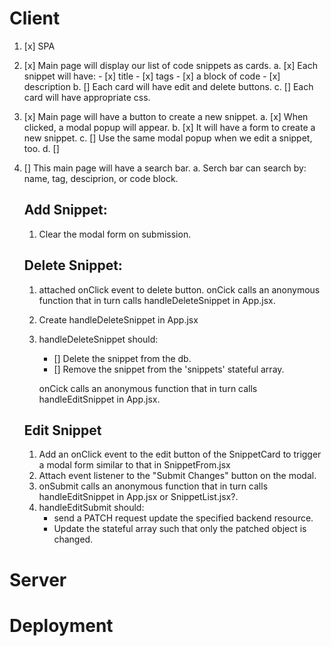 
# Client 

1. [x] SPA
2. [x] Main page will display our list of code snippets as cards. 
    a. [x] Each snippet will have:
        - [x] title
        - [x] tags
        - [x] a block of code
        - [x] description 
    b. [] Each card will have edit and delete buttons.
    c. [] Each card will have appropriate css.  
3. [x] Main page will have a button to create a new snippet. 
    a. [x] When clicked, a modal popup will appear. 
    b. [x] It will have a form to create a new snippet. 
    c. [] Use the same modal popup when we edit a snippet, too.
    d. [] 
4. [] This main page will have a search bar. 
    a. Serch bar can search by: name, tag, desciprion, or code block.  


    ## Add Snippet:
    1. Clear the modal form on submission. 


    ## Delete Snippet:
    1. attached onClick event to delete button. onCick calls an anonymous function that in turn calls handleDeleteSnippet in App.jsx. 
    2. Create handleDeleteSnippet in App.jsx
    3. handleDeleteSnippet should:
        - [] Delete the snippet from the db. 
        - [] Remove the snippet from the 'snippets' stateful array. 
        
        onCick calls an anonymous function that in turn calls handleEditSnippet in App.jsx.

    ## Edit Snippet
    1. Add an onClick event to the edit button of the SnippetCard to trigger a modal form similar to that in SnippetFrom.jsx 
    1. Attach event listener to the "Submit Changes" button on the modal. 
    2. onSubmit calls an anonymous function that in turn calls handleEditSnippet in App.jsx or SnippetList.jsx?. 
    3. handleEditSubmit should:   
        - send a PATCH request update the specified backend resource. 
        - Update the stateful array such that only the patched object is changed. 

# Server 


# Deployment 